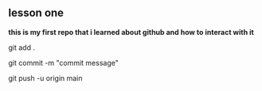 ## lesson one
**this is my first repo that i learned about github and how to interact with it**

git add .

git commit -m "commit message"

git push -u origin main
